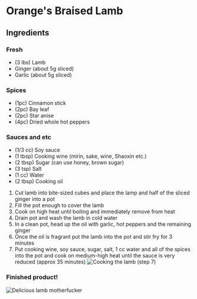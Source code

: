 # Orange's Braised Lamb

## Ingredients

### Fresh
* (3 lbs) Lamb
* Ginger (about 5g sliced)
* Garlic (about 5g sliced)

### Spices
* (1pc) Cinnamon stick
* (2pc) Bay leaf
* (2pc) Star anise
* (4pc) Dried whole hot peppers

### Sauces and etc
* (1/3 cc) Soy sauce
* (1 tbsp) Cooking wine (mirin, sake, wine, Shaoxin etc.)
* (2 tbsp) Sugar (can use honey, brown sugar)
* (3 tsp) Salt
* (1 cc) Water
* (2 tbsp) Cooking oil

1. Cut lamb into bite-sized cubes and place the lamp and half of the sliced ginger into a pot
2. Fill the pot enough to cover the lamb
3. Cook on high heat until boiling and immediately remove from heat
4. Drain pot and wash the lamb in cold water
5. In a clean pot, head up the oil with garlic, hot peppers and the remaining ginger
6. Once the oil is fragrant put the lamb into the pot and stir fry for 3 minutes
7. Put cooking wine, soy sauce, sugar, salt, 1 cc water and all of the spices into the pot and cook on medium-high heat until the sauce is very reduced (approx 35 minutes)
![Cooking the lamb (step 7)](./Pics/BLStep7a.png)

### Finished product!

![Delicious lamb motherfucker](./Pics/BLStep7b.png)
